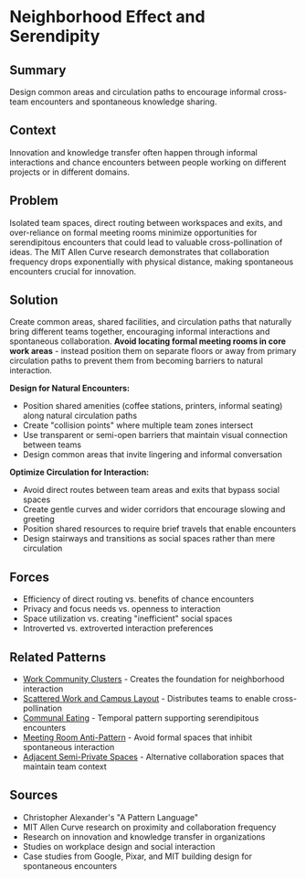 # Neighborhood Effect and Serendipity

## Summary
Design common areas and circulation paths to encourage informal cross-team encounters and spontaneous knowledge sharing.

## Context
Innovation and knowledge transfer often happen through informal interactions and chance encounters between people working on different projects or in different domains.

## Problem
Isolated team spaces, direct routing between workspaces and exits, and over-reliance on formal meeting rooms minimize opportunities for serendipitous encounters that could lead to valuable cross-pollination of ideas. The MIT Allen Curve research demonstrates that collaboration frequency drops exponentially with physical distance, making spontaneous encounters crucial for innovation.

## Solution
Create common areas, shared facilities, and circulation paths that naturally bring different teams together, encouraging informal interactions and spontaneous collaboration. **Avoid locating formal meeting rooms in core work areas** - instead position them on separate floors or away from primary circulation paths to prevent them from becoming barriers to natural interaction.

**Design for Natural Encounters:**
- Position shared amenities (coffee stations, printers, informal seating) along natural circulation paths
- Create "collision points" where multiple team zones intersect
- Use transparent or semi-open barriers that maintain visual connection between teams
- Design common areas that invite lingering and informal conversation

**Optimize Circulation for Interaction:**
- Avoid direct routes between team areas and exits that bypass social spaces
- Create gentle curves and wider corridors that encourage slowing and greeting
- Position shared resources to require brief travels that enable encounters
- Design stairways and transitions as social spaces rather than mere circulation

## Forces
- Efficiency of direct routing vs. benefits of chance encounters
- Privacy and focus needs vs. openness to interaction
- Space utilization vs. creating "inefficient" social spaces
- Introverted vs. extroverted interaction preferences

## Related Patterns
- [Work Community Clusters](work-community-clusters.md) - Creates the foundation for neighborhood interaction
- [Scattered Work and Campus Layout](scattered-work-campus-layout.md) - Distributes teams to enable cross-pollination
- [Communal Eating](../temporal/communal-eating.md) - Temporal pattern supporting serendipitous encounters
- [Meeting Room Anti-Pattern](../organizational/meeting-room-anti-pattern.md) - Avoid formal spaces that inhibit spontaneous interaction
- [Adjacent Semi-Private Spaces](adjacent-semi-private-spaces.md) - Alternative collaboration spaces that maintain team context

## Sources
- Christopher Alexander's "A Pattern Language"
- MIT Allen Curve research on proximity and collaboration frequency  
- Research on innovation and knowledge transfer in organizations
- Studies on workplace design and social interaction
- Case studies from Google, Pixar, and MIT building design for spontaneous encounters